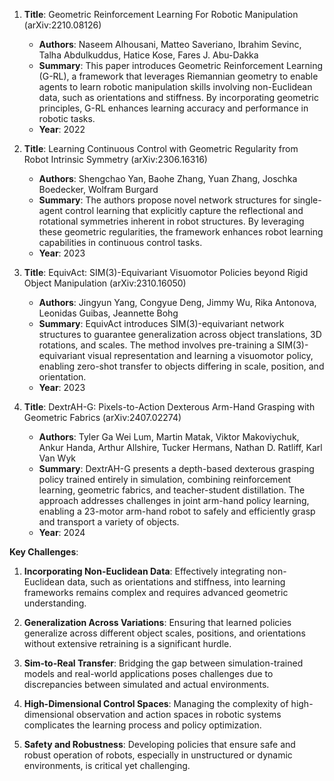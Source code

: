 1. **Title**: Geometric Reinforcement Learning For Robotic Manipulation (arXiv:2210.08126)
   - **Authors**: Naseem Alhousani, Matteo Saveriano, Ibrahim Sevinc, Talha Abdulkuddus, Hatice Kose, Fares J. Abu-Dakka
   - **Summary**: This paper introduces Geometric Reinforcement Learning (G-RL), a framework that leverages Riemannian geometry to enable agents to learn robotic manipulation skills involving non-Euclidean data, such as orientations and stiffness. By incorporating geometric principles, G-RL enhances learning accuracy and performance in robotic tasks.
   - **Year**: 2022

2. **Title**: Learning Continuous Control with Geometric Regularity from Robot Intrinsic Symmetry (arXiv:2306.16316)
   - **Authors**: Shengchao Yan, Baohe Zhang, Yuan Zhang, Joschka Boedecker, Wolfram Burgard
   - **Summary**: The authors propose novel network structures for single-agent control learning that explicitly capture the reflectional and rotational symmetries inherent in robot structures. By leveraging these geometric regularities, the framework enhances robot learning capabilities in continuous control tasks.
   - **Year**: 2023

3. **Title**: EquivAct: SIM(3)-Equivariant Visuomotor Policies beyond Rigid Object Manipulation (arXiv:2310.16050)
   - **Authors**: Jingyun Yang, Congyue Deng, Jimmy Wu, Rika Antonova, Leonidas Guibas, Jeannette Bohg
   - **Summary**: EquivAct introduces SIM(3)-equivariant network structures to guarantee generalization across object translations, 3D rotations, and scales. The method involves pre-training a SIM(3)-equivariant visual representation and learning a visuomotor policy, enabling zero-shot transfer to objects differing in scale, position, and orientation.
   - **Year**: 2023

4. **Title**: DextrAH-G: Pixels-to-Action Dexterous Arm-Hand Grasping with Geometric Fabrics (arXiv:2407.02274)
   - **Authors**: Tyler Ga Wei Lum, Martin Matak, Viktor Makoviychuk, Ankur Handa, Arthur Allshire, Tucker Hermans, Nathan D. Ratliff, Karl Van Wyk
   - **Summary**: DextrAH-G presents a depth-based dexterous grasping policy trained entirely in simulation, combining reinforcement learning, geometric fabrics, and teacher-student distillation. The approach addresses challenges in joint arm-hand policy learning, enabling a 23-motor arm-hand robot to safely and efficiently grasp and transport a variety of objects.
   - **Year**: 2024

**Key Challenges**:

1. **Incorporating Non-Euclidean Data**: Effectively integrating non-Euclidean data, such as orientations and stiffness, into learning frameworks remains complex and requires advanced geometric understanding.

2. **Generalization Across Variations**: Ensuring that learned policies generalize across different object scales, positions, and orientations without extensive retraining is a significant hurdle.

3. **Sim-to-Real Transfer**: Bridging the gap between simulation-trained models and real-world applications poses challenges due to discrepancies between simulated and actual environments.

4. **High-Dimensional Control Spaces**: Managing the complexity of high-dimensional observation and action spaces in robotic systems complicates the learning process and policy optimization.

5. **Safety and Robustness**: Developing policies that ensure safe and robust operation of robots, especially in unstructured or dynamic environments, is critical yet challenging. 